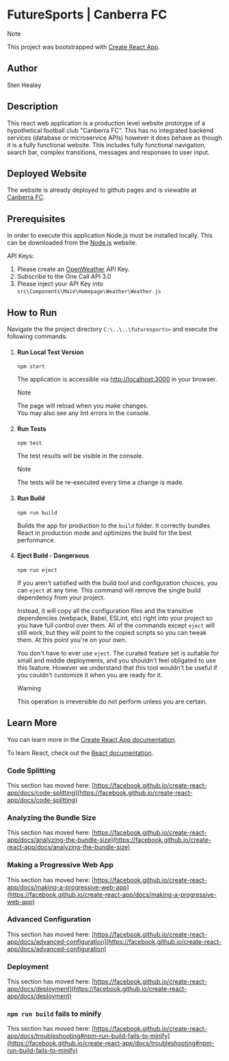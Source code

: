 # FutureSports | Canberra FC

> [!NOTE]
> This project was bootstrapped with [Create React App](https://github.com/facebook/create-react-app).

## Author
Sten Healey

## Description
This react web application is a production level website prototype of a hypothetical football club "Canberra FC". This has no integrated backend services (database or microservice APIs) however it does behave as though it is a fully functional website. This includes fully functional navigation, search bar, complex transitions, messages and responses to user input.

## Deployed Website
The website is already deployed to github pages and is viewable at [Canberra FC](https://stendavidson.github.io/futuresports/).

## Prerequisites
In order to execute this application Node.js must be installed locally. This can be downloaded from the [Node.js](https://nodejs.org/en/download/prebuilt-installer) website.

API Keys:
1. Please create an [OpenWeather](https://openweathermap.org/api/one-call-3) API Key.
2. Subscribe to the One Call API 3.0
3. Please inject your API Key into `src\Components\Main\Homepage\Weather\Weather.js`

## How to Run
Navigate the the project directory `C:\..\..\futuresports>` and execute the following commands:

1. #### Run Local Test Version

    ```console
    npm start
    ```

    The application is accessible via [http://localhost:3000](http://localhost:3000) in your browser.

    > [!NOTE]
    > The page will reload when you make changes. \
    > You may also see any lint errors in the console.

2. #### Run Tests

    ```console
    npm test
    ```

    The test results will be visible in the console.

    > [!NOTE]
    > The tests will be re-executed every time a change is made.


3. #### Run Build

    ```console
    npm run build
    ```

    Builds the app for production to the `build` folder. It correctly bundles React in production mode and optimizes the build for the best performance.

3. #### Eject Build - Dangeraous

    ```console
    npm run eject
    ```

    If you aren't satisfied with the build tool and configuration choices, you can `eject` at any time. This command will remove the single build dependency from your project.

    Instead, it will copy all the configuration files and the transitive dependencies (webpack, Babel, ESLint, etc) right into your project so you have full control over them. All of the commands except `eject` will still work, but they will point to the copied scripts so you can tweak them. At this point you're on your own.

    You don't have to ever use `eject`. The curated feature set is suitable for small and middle deployments, and you shouldn't feel obligated to use this feature. However we understand that this tool wouldn't be useful if you couldn't customize it when you are ready for it.

    > [!WARNING]
    > This operation is irreversible do not perform unless you are certain.



## Learn More

You can learn more in the [Create React App documentation](https://facebook.github.io/create-react-app/docs/getting-started).

To learn React, check out the [React documentation](https://reactjs.org/).

### Code Splitting

This section has moved here: [https://facebook.github.io/create-react-app/docs/code-splitting](https://facebook.github.io/create-react-app/docs/code-splitting)

### Analyzing the Bundle Size

This section has moved here: [https://facebook.github.io/create-react-app/docs/analyzing-the-bundle-size](https://facebook.github.io/create-react-app/docs/analyzing-the-bundle-size)

### Making a Progressive Web App

This section has moved here: [https://facebook.github.io/create-react-app/docs/making-a-progressive-web-app](https://facebook.github.io/create-react-app/docs/making-a-progressive-web-app)

### Advanced Configuration

This section has moved here: [https://facebook.github.io/create-react-app/docs/advanced-configuration](https://facebook.github.io/create-react-app/docs/advanced-configuration)

### Deployment

This section has moved here: [https://facebook.github.io/create-react-app/docs/deployment](https://facebook.github.io/create-react-app/docs/deployment)

### `npm run build` fails to minify

This section has moved here: [https://facebook.github.io/create-react-app/docs/troubleshooting#npm-run-build-fails-to-minify](https://facebook.github.io/create-react-app/docs/troubleshooting#npm-run-build-fails-to-minify)

